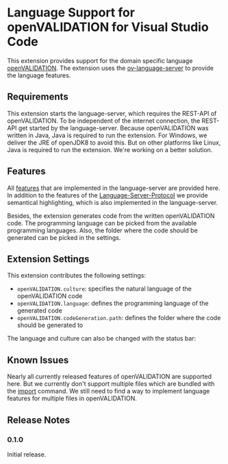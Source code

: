 # Language Support for openVALIDATION for Visual Studio Code

This extension provides support for the domain specific language [openVALIDATION](https://github.com/openvalidation/openvalidation).
The extension uses the [ov-language-server](https://github.com/openvalidation/ov-language-server) to provide the language features.

## Requirements

This extension starts the language-server, which requires the REST-API of openVALIDATION. To be independent of the internet connection, the REST-API get started by the language-server. Because openVALIDATION was written in Java, Java is required to run the extension.
For Windows, we deliver the JRE of openJDK8 to avoid this. But on other platforms like Linux, Java is required to run the extension. We're working on a better solution.

## Features

All [features](https://github.com/openvalidation/ov-language-server#implemented-features-of-the-protocol) that are implemented in the language-server are provided here. In addition to the features of the [Language-Server-Protocol](https://microsoft.github.io/language-server-protocol/) we provide semantical highlighting, which is also implemented in the language-server.

Besides, the extension generates code from the written openVALIDATION code.
The programming language can be picked from the available programming languages.
Also, the folder where the code should be generated can be picked in the settings.

## Extension Settings

This extension contributes the following settings:

- `openVALIDATION.culture`: specifies the natural language of the openVALIDATION code
- `openVALIDATION.language`: defines the programming language of the generated code
- `openVALIDATION.codeGeneration.path`: defines the folder where the code should be generated to

The language and culture can also be changed with the status bar:

## Known Issues

Nearly all currently released features of openVALIDATION are supported here. But we currently don't support multiple files which are bundled with the [import](https://docs.openvalidation.io/grammatik/strukturierung-des-regelwerkes#splitting-the-set-of-rules-into-several-files) command. We still need to find a way to implement language features for multiple files in openVALIDATION.

## Release Notes

### 0.1.0

Initial release.
